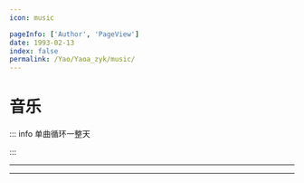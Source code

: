 ```yaml
---
icon: music

pageInfo: ['Author', 'PageView']
date: 1993-02-13
index: false
permalink: /Yao/Yaoa_zyk/music/
---
```


# 音乐

::: info 单曲循环一整天

:::

---

<Catalog base='/Yao/Yaoa_zyk/music/' />

---
